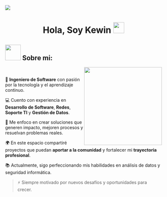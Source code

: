 <!--horizontal divider(gradiant)-->

<img src="https://user-images.githubusercontent.com/73097560/115834477-dbab4500-a447-11eb-908a-139a6edaec5c.gif">

<h1 align="center">Hola, Soy Kewin <img src="https://media.giphy.com/media/hvRJCLFzcasrR4ia7z/giphy.gif" width="35"></h1>

<p align="center">

## <picture><img src = "https://github.com/7oSkaaa/7oSkaaa/blob/main/Images/about_me.gif?raw=true" width = 50px></picture> Sobre mi:

<picture> <img align="right" src="https://github.com/7oSkaaa/7oSkaaa/blob/main/Images/Right_Side.gif?raw=true" width = 250px></picture>

<br>
<p>🧠 <strong>Ingeniero de Software</strong> con pasión por la tecnología y el aprendizaje continuo.</p>
<p>💻 Cuento con experiencia en <strong>Desarrollo de Software</strong>, <strong>Redes</strong>, <strong>Soporte TI</strong> y <strong>Gestión de Datos</strong>.</p>
<p>🚀 Me enfoco en crear soluciones que generen impacto, mejoren procesos y resuelvan problemas reales.</p>
<p>🌍 En este espacio compartiré proyectos que puedan <strong>aportar a la comunidad</strong> y fortalecer mi <strong>trayectoria profesional</strong>.</p>
<p>📚 Actualmente, sigo perfeccionando mis habilidades en análisis de datos y seguridad informática.</p>

<blockquote>⚡ Siempre motivado por nuevos desafíos y oportunidades para crecer.</blockquote>




